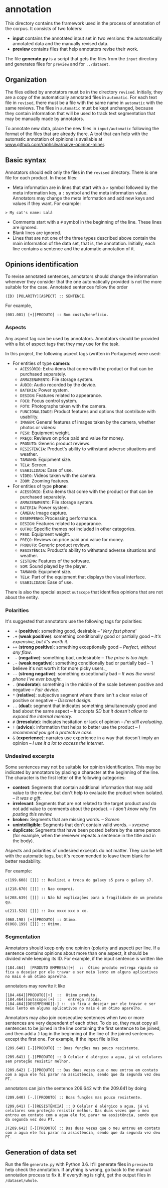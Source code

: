 # annotation

This directory contains the framework used in the process of annotation of the corpus. It consists of two folders: 
* **input** contains the annotated input set in two versions: the automatically annotated data and the manually revised data. 
* **preview** contains files that help annotators revise their work.

The file **generate.py** is a script that gets the files from the `input` directory and generates files for `preview` and for `../dataset`. 


## Organization

The files edited by annotators must be in the directory `revised`. Initially, they are a copy of the automatically annotated files in `automatic`. For each text file in `revised`, there must be a file with the same name in `automatic` with the same reviews. The files in `automatic` must be kept unchanged, because they contain information that will be used to track text segmentation that may be manually made by annotators. 

 To annotate new data, place the new files in `input/automatic` following the format of the files that are already there. A tool that can help with the automatic annotation of opinions is available at www.github.com/raphsilva/naive-opinion-miner.  


## Basic syntax

Annotators should edit only the files in the `revised` directory. There is one file for each product. In those files: 
* Meta information are in lines that start with a `>` symbol followed by the meta information key, a `:` symbol and the meta information value. Annotators may change the meta information and add new keys and values if they want. For example: 
```
> My cat's name: Lalá
```
* Comments start with a `#` symbol in the beginning of the line. These lines are ignored. 
* Blank lines are ignored.
* Lines that are not one of the three types described above contain the main information of the data set, that is, the annotation. Initially, each line contains a sentence and the automatic annotation of it. 

## Opinions identification

To revise annotated sentences, annotators should change the information whenever they consider that the one automatically provided is not the more suitable for the case. Annotated sentences follow the order
```
(ID) [POLARITY][ASPECT] :: SENTENCE.
```
For example, 
```
(001.001) [+][PRODUTO] :: Bom custo/benefício.
```

### Aspects

Any aspect tag can be used by annotators. Annotators should be provided with a list of aspect tags that they may use for the task. 

In this project, the following aspect tags (written in Portuguese) were used: 

* For entities of type **camera**: 
   * `ACESSÓRIO`: Extra items that come with the product or that can be purchased separately.
   * `ARMAZENAMENTO`: File storage system.
   * `ÁUDIO`: Audio recorded by the device.
   * `BATERIA`: Power system.
   * `DESIGN`: Features related to appearance.
   * `FOCO`: Focus control system.
   * `FOTO`: Photographs taken with the camera.
   * `FUNCIONALIDADE`: Product features and options that contribute with usability.
   * `IMAGEM`: General features of images taken by the camera, whether photos or videos: 
   * `PESO`: Equipment weight.
   * `PREÇO`: Reviews on price paid and value for money.
   * `PRODUTO`: Generic product reviews.
   * `RESISTÊNCIA`: Product's ability to withstand adverse situations and weather.
   * `TAMANHO`: Equipment size.
   * `TELA`: Screen.
   * `USABILIDADE`: Ease of use.
   * `VÍDEO`: Videos taken with the camera.
   * `ZOOM`: Zooming features.
* For entities of type **phone**:
    * `ACESSÓRIO`: Extra items that come with the product or that can be purchased separately.
    * `ARMAZENAMENTO`: File storage system.
    * `BATERIA`: Power system.
    * `CÂMERA`: Image capture.
    * `DESEMPENHO`: Processing performance.
    * `DESIGN`: Features related to appearance.
    * `OUTRO`: Specific themes not included in other categories.
    * `PESO`: Equipment weight.
    * `PREÇO`: Reviews on price paid and value for money.
    * `PRODUTO`: Generic product reviews.
    * `RESISTÊNCIA`: Product's ability to withstand adverse situations and weather.
    * `SISTEMA`: Features of the software.
    * `SOM`: Sound played by the player.
    * `TAMANHO`: Equipment size.
    * `TELA`: Part of the equipment that displays the visual interface.
    * `USABILIDADE`: Ease of use.

There is also the special aspect `outscope` that identifies opinions that are not about the entity.

### Polarities 

It's suggested that annotators use the following tags for polarities:
* ` +` (**positive**): something good, desirable – '_Very fast phone_'
* `.+` (**weak positive**): something conditionally good or partially good – _It's expensive, but it's worth it._
* `++` (**strong positive**): something exceptionally good – _Perfect, without any flaw_. 
* ` -` (**negative**): something bad, undesirable – _The price is too high._
* `.-` (**weak negative**): something conditionally bad or partially bad – `I believe it's not worth it for more picky users._ 
* `--` (**strong negative**): something exceptionally bad – _It was the worst phone I've ever bought._
* `.` (**moderate**): something in the middle of the scale between positive and negative – _Fair device._ 
* `*` (**relative**): subjective segment where there isn't a clear value of positive or negative – _Discreet design._
* `..` (**dual**): segment that indicates something simultaneously good and bad about the same aspect – _It accepts SD but it doesn't allow to expand the internal memory._
* `#` (**irresolute**): indicates hesitation or lack of opinion – _I'm still evaluating._
* `!` (**advice**): information that helps to better use the product – _I recommend you get a protective case._
* `&` (**experience**): narrates use experience in a way that doesn't imply an opinion – _I use it a lot to access the internet._

### Undesired excerpts

Some sentences may not be suitable for opinion identification. This may be indicated by annotators by placing a character at the beginning of the line. The character is the first letter of the following categories: 

* **context**:  Segments that contain additional information that may add value to the review, but don't help to evaluate the product when isolated. – _It was a gift._
* **irrelevant**:  Segments that are not related to the target product and do not add value to comments about the product. – _I don't know why I'm posting this review._
* **broken**:  Segments that are missing words. – _Screen_
* **unintelligible**:  Segments that don't contain valid words. – _xvcxcvc_
* **duplicate**:  Segments that have been posted before by the same person (for example, when the reviewer repeats a sentence in the title and in the body).


Aspects and polarities of undesired excerpts do not matter. They can be left with the automatic tags, but it's recommended to leave them blank for better readability.

For example:

``` 
c(199.608) [][] :: Realizei a troca do galaxy s5 para o galaxy s7.

i(218.670) [][] :: Nao comprei.

b(208.639) [][] :: Não há explicações para a fragilidade de um produto qu.

u(211.528) [][] :: Xxx xxxx xxx x xx.

(068.198) [+][PRODUTO] :: Otimo.
d(068.199) [][] :: Otimo.
```

### Segmentation

Annotators should keep only one opinion (polarity and aspect) per line. If a sentence contains opinions about more than one aspect, it should be divided while keeping its ID. For example, if the input sentence is written like 

```
[184.464]  [PRODUTO EMPRESA][+]  ::  Ótimo produto entrega rápida só fica a desejar por ele travar e ser meio lento em alguns aplicativos no mais é um ótimo aparelho.
```
annotators may rewrite it like
```
[184.464][PRODUTO][+]  ::  Ótimo produto.
[184.464][outscope][+] ::   entrega rápida.
[184.464][DESEMPENHO][-] ::  só fica a desejar por ele travar e ser meio lento em alguns aplicativos no mais é um ótimo aparelho.
```

Annotators may also join consecutive sentences when two or more sentences are very dependent of each other. To do so, they must copy all sentences to be joined in the line containing the first sentence to be joined, and then add a `J` tag in the beginning of the line of the joined sentences except the first one. For example, if the input file is like 

``` 
(209.640) [-][PRODUTO] :: Boas funções mas pouco resistente.

(209.641) [-][PRODUTO] :: O Celular é alérgico a agua, já vi celulares sem proteção resistir melhor.

(209.642) [-][PRODUTO] :: Das duas vezes que o meu entrou em contato com a agua ele foi parar na assistência, sendo que da segunda vez deu PT.
```
annotators can join the sentence 209.642 with the 209.641 by doing
```
(209.640) [-.][PRODUTO] :: Boas funções mas pouco resistente.

(209.641) [-][RESISTÊNCIA] :: O Celular é alérgico a agua, já vi celulares sem proteção resistir melhor. Das duas vezes que o meu entrou em contato com a agua ele foi parar na assistência, sendo que da segunda vez deu PT.

J(209.642) [-][PRODUTO] :: Das duas vezes que o meu entrou em contato com a agua ele foi parar na assistência, sendo que da segunda vez deu PT. 
```




## Generation of data set


Run the file `generate.py` with Python 3.6. It'll generate files in `preview` to help check the annotation. If anything is wrong, go back to the manual annotation process to fix it. If everything is right, get the output files in `/dataset/whole`.

